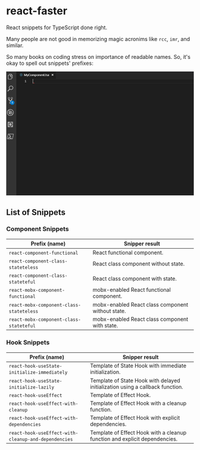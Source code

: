 # react-faster

React snippets for TypeScript done right.

Many people are not good in memorizing magic acronims like `rcc`, `imr`, and similar.

So many books on coding stress on importance of readable names. So, it's okay to spell out snippets' prefixes:

![](./images/v0-0-2--main-demo.gif)

## List of Snippets

### Component Snippets

| Prefix (name)                            | Snipper result                                    |
|------------------------------------------|---------------------------------------------------|
| `react-component-functional`             | React functional component.                       |
| `react-component-class-stateteless`      | React class component without state.              |
| `react-component-class-stateteful`       | React class component with state.                 |
| `react-mobx-component-functional`        | mobx-enabled React functional component.          |
| `react-mobx-component-class-stateteless` | mobx-enabled React class component without state. |
| `react-mobx-component-class-stateteful`  | mobx-enabled React class component with state.    |

### Hook Snippets

| Prefix (name)                                        | Snipper result                                                                |
|------------------------------------------------------|-------------------------------------------------------------------------------|
| `react-hook-useState-initialize-immediately`         | Template of State Hook with immediate initialization.                         |
| `react-hook-useState-initialize-lazily`              | Template of State Hook with delayed initialization using a callback function. |
| `react-hook-useEffect`                               | Template of Effect Hook.                                                      |
| `react-hook-useEffect-with-cleanup`                  | Template of Effect Hook with a cleanup function.                              |
| `react-hook-useEffect-with-dependencies`             | Template of Effect Hook with explicit dependencies.                           |
| `react-hook-useEffect-with-cleanup-and-dependencies` | Template of Effect Hook with a cleanup function and explicit dependencies.    |

